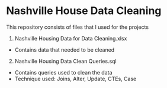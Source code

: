 # Nashville House Data Cleaning  
This repository consists of files that I used for the projects
1. Nashville Housing Data for Data Cleaning.xlsx
- Contains data that needed to be cleaned
2. Nashville Housing Data Clean Queries.sql
- Contains queries used to clean the data
- Technique used: Joins, Alter, Update, CTEs, Case
